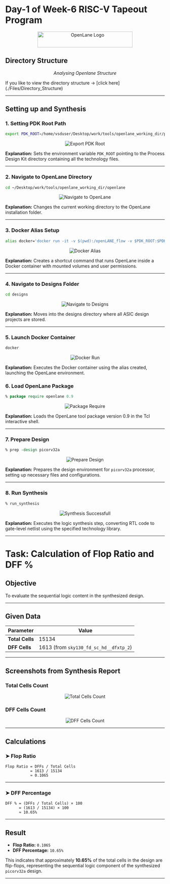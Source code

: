 
# Day-1 of Week-6 RISC-V Tapeout Program

<p align="center">
  <img src="Images/openlane_logo.png" alt="OpenLane Logo" width="300" height="50">
</p>

## Directory Structure

<p align="center">
  <img src="Images/opening_directory.png" alt center="Analysing Openlane Directory">
  <br>
  <em>Analysing Openlane Structure</em>
</p>
If you like to view the directory structure → [click here](./Files/Directory_Structure)

---

## Setting up and Synthesis

### 1. Setting PDK Root Path
```bash
export PDK_ROOT=/home/vsduser/Desktop/work/tools/openlane_working_dir/pdks
```
<p align="center">
  <img src="Images/export_pdk_root.png" alt="Export PDK Root">
</p>

**Explanation:** Sets the environment variable `PDK_ROOT` pointing to the Process Design Kit directory containing all the technology files.

---

### 2. Navigate to OpenLane Directory
```bash
cd ~/Desktop/work/tools/openlane_working_dir/openlane
```
<p align="center">
  <img src="Images/cd_openlane.png" alt="Navigate to OpenLane">
</p>

**Explanation:** Changes the current working directory to the OpenLane installation folder.

---

### 3. Docker Alias Setup
```bash
alias docker='docker run -it -v $(pwd):/openLANE_flow -v $PDK_ROOT:$PDK_ROOT -e PDK_ROOT=$PDK_ROOT -u $(id -u $USER):$(id -g $USER) efabless/openlane:v0.21'
```
<p align="center">
  <img src="Images/docker_alias.png" alt="Docker Alias">
</p>

**Explanation:** Creates a shortcut command that runs OpenLane inside a Docker container with mounted volumes and user permissions.

---

### 4. Navigate to Designs Folder
```bash
cd designs
```
<p align="center">
  <img src="Images/cd_designs.png" alt="Navigate to Designs">
</p>

**Explanation:** Moves into the designs directory where all ASIC design projects are stored.

---

### 5. Launch Docker Container
```bash
docker
```
<p align="center">
  <img src="Images/docker_run.png" alt="Docker Run">
</p>

**Explanation:** Executes the Docker container using the alias created, launching the OpenLane environment.


### 6. Load OpenLane Package
```tcl
% package require openlane 0.9
```
<p align="center">
  <img src="Images/package_require.png" alt="Package Require">
</p>

**Explanation:** Loads the OpenLane tool package version 0.9 in the Tcl interactive shell.

---

### 7. Prepare Design
```tcl
% prep -design picorv32a
```
<p align="center">
  <img src="Images/prep_design.png" alt="Prepare Design">
</p>

**Explanation:** Prepares the design environment for `picorv32a` processor, setting up necessary files and configurations.

---

### 8. Run Synthesis
```tcl
% run_synthesis
```
<p align="center">
  <img src="Images/synthesis_success.png" alt="Synthesis Successfull">
</p>

**Explanation:** Executes the logic synthesis step, converting RTL code to gate-level netlist using the specified technology library.

---

# Task: Calculation of Flop Ratio and DFF %

## Objective
To evaluate the sequential logic content in the synthesized design.

---

## Given Data

| Parameter | Value |
|-----------|-------|
| **Total Cells** | 15134 |
| **DFF Cells** | 1613 (from `sky130_fd_sc_hd__dfxtp_2`) |

---

## Screenshots from Synthesis Report

### Total Cells Count
<p align="center">
  <img src="Images/cells_count.png" alt="Total Cells Count">
</p>

### DFF Cells Count
<p align="center">
  <img src="Images/dfxtp.png" alt="DFF Cells Count">
</p>

---

## Calculations

### ➤ Flop Ratio

```
Flop Ratio = DFFs / Total Cells
           = 1613 / 15134
           ≈ 0.1065
```

---

### ➤ DFF Percentage

```
DFF % = (DFFs / Total Cells) × 100
      = (1613 / 15134) × 100
      ≈ 10.65%
```

---

## Result

- **Flop Ratio:** `0.1065`
- **DFF Percentage:** `10.65%`

This indicates that approximately **10.65%** of the total cells in the design are flip-flops, representing the sequential logic component of the synthesized `picorv32a` design.

---

